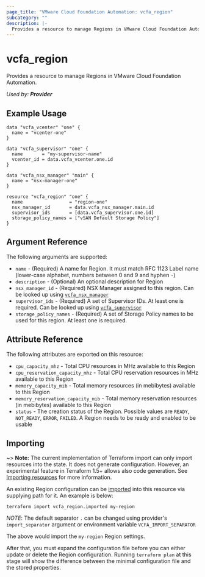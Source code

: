 ```yaml
---
page_title: "VMware Cloud Foundation Automation: vcfa_region"
subcategory: ""
description: |-
  Provides a resource to manage Regions in VMware Cloud Foundation Automation.
---
```


# vcfa_region

Provides a resource to manage Regions in VMware Cloud Foundation Automation.

_Used by: **Provider**_

## Example Usage

```hcl
data "vcfa_vcenter" "one" {
  name = "vcenter-one"
}

data "vcfa_supervisor" "one" {
  name       = "my-supervisor-name"
  vcenter_id = data.vcfa_vcenter.one.id
}

data "vcfa_nsx_manager" "main" {
  name = "nsx-manager-one"
}

resource "vcfa_region" "one" {
  name                 = "region-one"
  nsx_manager_id       = data.vcfa_nsx_manager.main.id
  supervisor_ids       = [data.vcfa_supervisor.one.id]
  storage_policy_names = ["vSAN Default Storage Policy"]
}
```

## Argument Reference

The following arguments are supported:

- `name` - (Required) A name for Region. It must match RFC 1123 Label name (lower-case alphabet,
  numbers between 0 and 9 and hyphen `-`)
- `description` - (Optional) An optional description for Region
- `nsx_manager_id` - (Required) NSX Manager assigned to this region. Can be looked up using
  [`vcfa_nsx_manager`](/providers/vmware/vcfa/latest/docs/data-sources/nsx_manager)
- `supervisor_ids` - (Required) A set of Supervisor IDs. At least one is required. Can be looked up
  using [`vcfa_supervisor`](/providers/vmware/vcfa/latest/docs/data-sources/supervisor)
- `storage_policy_names` - (Required) A set of Storage Policy names to be used for this region. At
  least one is required.

## Attribute Reference

The following attributes are exported on this resource:

- `cpu_capacity_mhz` - Total CPU resources in MHz available to this Region
- `cpu_reservation_capacity_mhz` - Total CPU reservation resources in MHz available to this Region
- `memory_capacity_mib` - Total memory resources (in mebibytes) available to this Region
- `memory_reservation_capacity_mib` - Total memory reservation resources (in mebibytes) available to this Region
- `status` - The creation status of the Region. Possible values are `READY`, `NOT_READY`, `ERROR`,
  `FAILED`. A Region needs to be ready and enabled to be usable

## Importing

~> **Note:** The current implementation of Terraform import can only import resources into the
state. It does not generate configuration. However, an experimental feature in Terraform 1.5+ allows
also code generation. See [Importing resources][importing-resources] for more information.

An existing Region configuration can be [imported][docs-import] into this resource via supplying
path for it. An example is below:

```
terraform import vcfa_region.imported my-region
```

_NOTE_: The default separator `.` can be changed using provider's `import_separator` argument or environment variable `VCFA_IMPORT_SEPARATOR`

The above would import the `my-region` Region settings.

After that, you must expand the configuration file before you can either update or delete the Region configuration. Running `terraform plan`
at this stage will show the difference between the minimal configuration file and the stored properties.

[docs-import]: https://www.terraform.io/docs/import
[importing-resources]: /providers/vmware/vcfa/latest/docs/guides/importing_resources